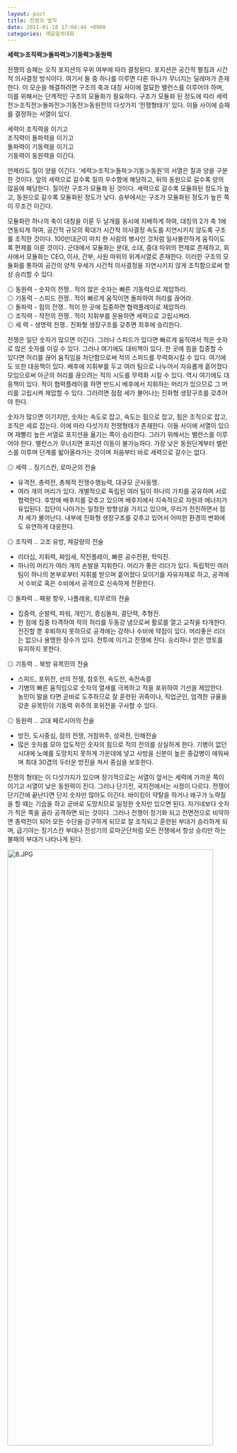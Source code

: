 ```yaml
---
layout: post
title: 전쟁의 법칙
date: 2011-01-18 17:04:44 +0900
categories: 깨달음의대화
---
```

**세력≫조직력≫돌파력≫기동력≫동원력**   

  





  


전쟁의 승패는 오직 포지션의 우위 여부에 따라 결정된다. 포지션은 공간적 펼침과 시간적 의사결정 방식이다. 여기서 둘 중 하나를 이루면 다른 하나가 무너지는 딜레마가 존재한다. 이 모순을 해결하려면 구조의 축과 대칭 사이에 절묘한 밸런스를 이루어야 하며, 이를 위해서는 단계적인 구조의 모듈화가 필요하다. 구조가 모듈화 된 정도에 따라 세력전≫조직전≫돌파전≫기동전≫동원전의 다섯가지 ‘전쟁형태가’ 있다. 이들 사이에 승패를 결정하는 서열이 있다. 


  


  
세력이 조직력을 이기고   
조직력이 돌파력을 이기고  
돌파력이 기동력을 이기고  
기동력이 동원력을 이긴다. 


  


언제라도 질이 양을 이긴다. ‘세력≫조직≫돌파≫기동≫동원’의 서열은 질과 양을 구분한 것이다. 앞의 세력으로 갈수록 질의 우수함에 해당하고, 뒤의 동원으로 갈수록 양의 많음에 해당한다. 질이란 구조가 모듈화 된 것이다. 세력으로 갈수록 모듈화된 정도가 높고, 동원으로 갈수록 모듈화된 정도가 낮다. 승부에서는 구조가 모듈화된 정도가 높은 쪽이 무조건 이긴다.


  


모듈화란 하나의 축이 대칭을 이룬 두 날개를 동시에 지배하게 하여, 대칭의 2가 축 1에 연동되게 하여, 공간적 규모의 확대가 시간적 의사결정 속도를 지연시키지 않도록 구조를 조직한 것이다. 100만대군이 마치 한 사람의 병사인 것처럼 일사불란하게 움직이도록 편제를 이룬 것이다. 군대에서 모듈화는 분대, 소대, 중대 따위의 편제로 존재하고, 회사에서 모듈화는 CEO, 이사, 간부, 사원 따위의 위계서열로 존재한다. 이러한 구조의 모듈화를 통하여 공간의 양적 우세가 시간적 의사결정을 지연시키지 않게 조직함으로써 항상 승리할 수 있다.


  


◎ 동원력 - 숫자의 전쟁.. 적의 많은 숫자는 빠른 기동력으로 제압하라.  
◎ 기동력 - 스피드 전쟁.. 적이 빠르게 움직이면 돌파하여 허리를 끊어라.  
◎ 돌파력 - 힘의 전쟁.. 적이 한 곳에 집중하면 협력플레이로 제압하라.  
◎ 조직력 - 작전의 전쟁.. 적이 지휘부를 운용하면 세력으로 고립시켜라.  
◎ 세 력 - 생명력 전쟁.. 진화형 생장구조를 갖추면 최후에 승리한다.


  


전쟁은 일단 숫자가 많으면 이긴다. 그러나 스피드가 있다면 빠르게 움직여서 적은 숫자로 많은 숫자를 이길 수 있다. 그러나 여기에도 대비책이 있다. 한 곳에 힘을 집중할 수 있다면 허리를 끊어 움직임을 차단함으로써 적의 스피드를 무력화시킬 수 있다. 여기에도 또한 대응책이 있다. 배후에 지휘부를 두고 여러 팀으로 나누어서 자유롭게 흩어졌다 모임으로써 아군의 허리를 끊으려는 적의 시도를 무력화 시킬 수 있다. 역시 여기에도 대응책이 있다. 적이 협력플레이를 하면 반드시 배후에서 지휘하는 머리가 있으므로 그 머리를 고립시켜 제압할 수 있다. 그러려면 점점 세가 불어나는 진화형 생장구조를 갖추어야 한다.


  


숫자가 많으면 이기지만, 숫자는 속도로 잡고, 속도는 힘으로 잡고, 힘은 조직으로 잡고, 조직은 세로 잡는다. 이에 따라 다섯가지 전쟁형태가 존재한다. 이들 사이에 서열이 있으며 재빨리 높은 서열로 포지션을 옮기는 쪽이 승리한다. 그러기 위해서는 밸런스를 이루어야 한다. 밸런스가 무너지면 포지션 이동이 불가능하다. 가장 낮은 동원단계부터 밸런스를 이루며 단계를 밟아올라가는 것이며 처음부터 바로 세력으로 갈수는 없다.


  


◎ 세력 .. 징기스칸, 로마군의 전술  
- 유격전, 총력전, 총체적 전쟁수행능력, 대규모 군사동맹.   
- 여러 개의 머리가 있다. 개별적으로 독립된 여러 팀이 하나의 가치를 공유하며 서로 협력한다. 후방에 배후지를 갖추고 있으며 배후지에서 지속적으로 자원과 에너지가 유입된다. 집단이 나아가는 일정한 방향성을 가지고 있으며, 무리가 전진하면서 점차 세가 불어난다. 내부에 진화형 생장구조를 갖추고 있어서 어떠한 환경의 변화에도 유연하게 대응한다.


  


◎ 조직력 .. 고조 유방, 제갈량의 전술  
- 리더십, 지휘력, 짜임새, 작전플레이, 빠른 공수전환, 학익진.  
- 하나의 머리가 여러 개의 손발을 지휘한다. 머리가 좋은 리더가 있다. 독립적인 여러 팀이 하나의 본부로부터 지휘를 받으며 흩어졌다 모이기를 자유자재로 하고, 공격에서 수비로 혹은 수비에서 공격으로 신속하게 전환한다. 


  


◎ 돌파력 .. 패왕 항우, 나폴레옹, 티무르의 전술   
- 집중력, 순발력, 파워, 개인기, 종심돌파, 결단력, 추형진.   
- 한 점에 집중 타격하여 적의 허리를 두동강 냄으로써 활로를 열고 교착을 타개한다. 전진할 뿐 후퇴하지 못하므로 공격에는 강하나 수비에 약점이 있다. 머리좋은 리더는 없으나 용맹한 장수가 있다. 전투에 이기고 전쟁에 진다. 승리하나 얻은 영토를 유지하지 못한다. 


  


◎ 기동력 .. 북방 유목민의 전술   
- 스피드, 포위전, 선의 전쟁, 참호전, 속도전, 속전속결  
- 기병의 빠른 움직임으로 숫자의 열세를 극복하고 적을 포위하여 기선을 제압한다. 농민이 말을 타면 곧바로 도주하므로 잘 훈련된 귀족이나, 직업군인, 엄격한 규율을 갖춘 유목민이 기동력 위주의 포위전을 구사할 수 있다. 


  


◎ 동원력 .. 고대 페르시아의 전술  
- 방진, 도시중심, 점의 전쟁, 거점위주, 성곽전, 인해전술  
- 많은 숫자를 모아 압도적인 숫자의 힘으로 적의 전의를 상실하게 한다. 기병이 없던 시대에 노예를 도망치지 못하게 가운데에 넣고 사방을 신분이 높은 중갑병이 에워싸며 최대 30겹의 두터운 방진을 쳐서 종심을 보호한다.


  


전쟁의 형태는 이 다섯가지가 있으며 장기적으로는 서열이 앞서는 세력에 가까운 쪽이 이기고 서열이 낮은 동원력이 진다. 그러나 단기전, 국지전에서는 사정이 다르다. 전쟁이 단기간에 끝난다면 단지 숫자만 많아도 이긴다. 바이킹이 약탈을 하거나 왜구가 노략질을 할 때는 기습을 하고 곧바로 도망치므로 일정한 숫자만 있으면 된다. 자기네보다 숫자가 적은 쪽을 골라 공격하면 되는 것이다. 그러나 전쟁이 장기화 되고 전면전으로 비약하면 총력전이 되어 모든 수단을 강구하게 되므로 잘 조직되고 훈련된 부대가 승리하게 되며, 급기야는 징기스칸 부대나 전성기의 로마군단처럼 모든 전쟁에서 항상 승리만 하는 불패의 부대가 나타나게 된다. 


  


 <img alt="8.JPG" src="assets/attach/images/198/387/140/8.JPG" width="465" height="1346" />
